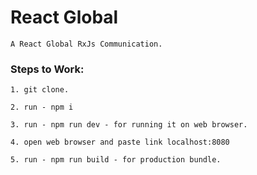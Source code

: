 # React Global

    A React Global RxJs Communication.

### Steps to Work:

    1. git clone.

    2. run - npm i

    3. run - npm run dev - for running it on web browser.

    4. open web browser and paste link localhost:8080

    5. run - npm run build - for production bundle.
